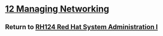 # [12 Managing Networking](/rh124_red_hat_system_administration_i/12_managing_networking/README.md)

## Return to [RH124 Red Hat System Administration I](/rh124_red_hat_system_administration_i/README.md)
